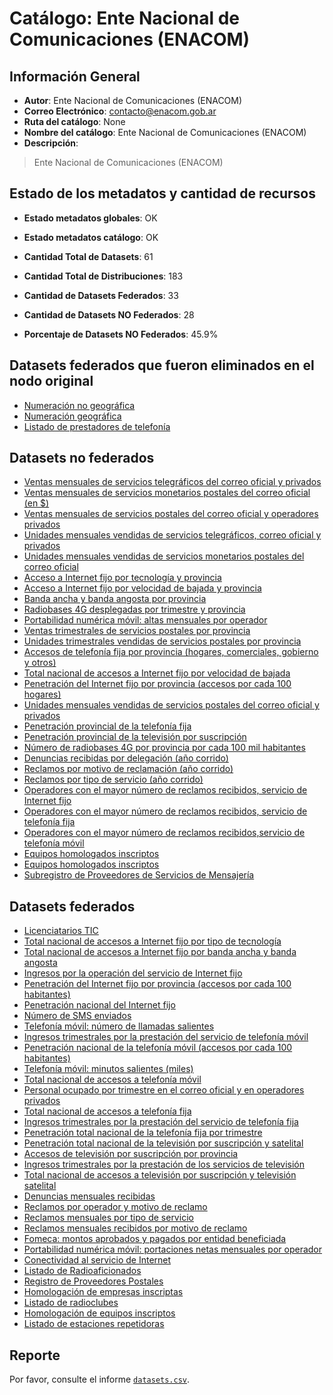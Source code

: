 
# Catálogo: Ente Nacional de Comunicaciones (ENACOM)

## Información General

- **Autor**: Ente Nacional de Comunicaciones (ENACOM)
- **Correo Electrónico**: contacto@enacom.gob.ar
- **Ruta del catálogo**: None
- **Nombre del catálogo**: Ente Nacional de Comunicaciones (ENACOM)
- **Descripción**:

> Ente Nacional de Comunicaciones (ENACOM)

## Estado de los metadatos y cantidad de recursos

- **Estado metadatos globales**: OK
- **Estado metadatos catálogo**: OK
- **Cantidad Total de Datasets**: 61
- **Cantidad Total de Distribuciones**: 183

- **Cantidad de Datasets Federados**: 33
- **Cantidad de Datasets NO Federados**: 28
- **Porcentaje de Datasets NO Federados**: 45.9%

## Datasets federados que fueron eliminados en el nodo original

- [Numeración no geográfica](http://www.enacom.gob.ar/multimedia/noticias/archivos/201608/archivo_20160822125509_341.xls)
- [Numeración geográfica](http://www.enacom.gob.ar/multimedia/noticias/archivos/201608/archivo_20160822125338_7490.xls)
- [Listado de prestadores de telefonía](https://junar-selfpub-storage.s3.amazonaws.com/15121/43921/15077373221980263436446390108373443130?Signature=2Wj7zByQ5Prsrut1oK%2BKVGSoG%2Bg%3D&Expires=1506376712&AWSAccessKeyId=AKIAI652OHJ6H2VI25OA&response-content-disposition=attachment%3B%20filename%3D%22licenciatarios.xlsx%22)

## Datasets no federados

- [Ventas mensuales de servicios telegráficos del correo oficial y privados](None)
- [Ventas mensuales de servicios monetarios postales del correo oficial (en $)](None)
- [Ventas mensuales de servicios postales del correo oficial y operadores privados](None)
- [Unidades mensuales vendidas de servicios telegráficos, correo oficial y privados](None)
- [Unidades mensuales vendidas de servicios monetarios postales del correo oficial](None)
- [Acceso a Internet fijo por tecnología y provincia](None)
- [Acceso a Internet fijo por velocidad de bajada y provincia](None)
- [Banda ancha y banda angosta por provincia](None)
- [Radiobases 4G desplegadas por trimestre y provincia](None)
- [Portabilidad numérica móvil: altas mensuales por operador](None)
- [Ventas trimestrales de servicios postales por provincia](None)
- [Unidades trimestrales vendidas de servicios postales por provincia](None)
- [Accesos de telefonía fija por provincia (hogares, comerciales, gobierno y otros)](None)
- [Total nacional de accesos a Internet fijo por velocidad de bajada](None)
- [Penetración del Internet fijo por provincia (accesos por cada 100 hogares)](None)
- [Unidades mensuales vendidas de servicios postales del correo oficial y privados](None)
- [Penetración provincial de la telefonía fija](None)
- [Penetración provincial de la televisión por suscripción](None)
- [Número de radiobases 4G por provincia por cada 100 mil habitantes](None)
- [Denuncias recibidas por delegación (año corrido)](None)
- [Reclamos por motivo de reclamación (año corrido)](None)
- [Reclamos por tipo de servicio (año corrido)](None)
- [Operadores con el mayor número de reclamos recibidos, servicio de Internet fijo](None)
- [Operadores con el mayor número de reclamos recibidos, servicio de telefonía fija](None)
- [Operadores con el mayor número de reclamos recibidos,servicio de telefonía móvil](None)
- [Equipos homologados inscriptos](None)
- [Equipos homologados inscriptos](None)
- [Subregistro de Proveedores de Servicios de Mensajería](None)

## Datasets federados

- [Licenciatarios TIC](None)
- [Total nacional de accesos a Internet fijo por tipo de tecnología](None)
- [Total nacional de accesos a Internet fijo por banda ancha y banda angosta](None)
- [Ingresos por la operación del servicio de Internet fijo](None)
- [Penetración del Internet fijo por provincia (accesos por cada 100 habitantes)](None)
- [Penetración nacional del Internet fijo](None)
- [Número de SMS enviados](None)
- [Telefonía móvil: número de llamadas salientes](None)
- [Ingresos trimestrales por la prestación del servicio de telefonía móvil](None)
- [Penetración nacional de la telefonía móvil (accesos por cada 100 habitantes)](None)
- [Telefonía móvil: minutos salientes (miles)](None)
- [Total nacional de accesos a telefonía móvil](None)
- [Personal ocupado por trimestre en el correo oficial y en operadores privados](None)
- [Total nacional de accesos a telefonía fija](None)
- [Ingresos trimestrales por la prestación del servicio de telefonía fija](None)
- [Penetración total nacional de la telefonía fija por trimestre](None)
- [Penetración total nacional de la televisión por suscripción y satelital](None)
- [Accesos de televisión por suscripción por provincia](None)
- [Ingresos trimestrales por la prestación de los servicios de televisión](None)
- [Total nacional de accesos a televisión por suscripción y televisión satelital](None)
- [Denuncias mensuales recibidas](None)
- [Reclamos por operador y motivo de reclamo](None)
- [Reclamos mensuales por tipo de servicio](None)
- [Reclamos mensuales recibidos por motivo de reclamo](None)
- [Fomeca: montos aprobados y pagados por entidad beneficiada](None)
- [Portabilidad numérica móvil: portaciones netas mensuales por operador](None)
- [Conectividad al servicio de Internet](None)
- [Listado de Radioaficionados](None)
- [Registro de Proveedores Postales](None)
- [Homologación de empresas inscriptas](None)
- [Listado de radioclubes](None)
- [Homologación de equipos inscriptos](None)
- [Listado de estaciones repetidoras](None)

## Reporte

Por favor, consulte el informe [`datasets.csv`](datasets.csv).
